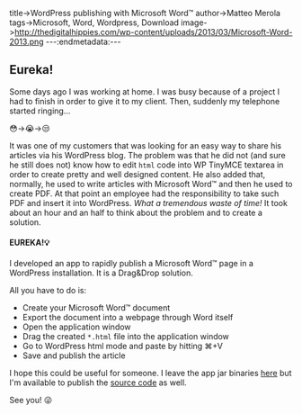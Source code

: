 title->WordPress publishing with Microsoft Word™
author->Matteo Merola
tags->Microsoft, Word, Wordpress, Download
image->http://thedigitalhippies.com/wp-content/uploads/2013/03/Microsoft-Word-2013.png
---:endmetadata:---

## Eureka!

Some days ago I was working at home. I was busy because of a project I had to finish in order to give it to my client. Then, suddenly my telephone started ringing...  

😳->😭->😒

It was one of my customers that was looking for an easy way to share his articles via his WordPress blog. The problem was that he did not (and sure he still does not) know how to edit `html` code into WP TinyMCE textarea in order to create pretty and well designed content. He also added that, normally, he used to write articles with Microsoft Word™ and then he used to create PDF. At that point an employee had the responsibility to take such PDF and insert it into WordPress.
_What a tremendous waste of time!_
It took about an hour and an half to think about the problem and to create a solution.

#### EUREKA!💡

I developed an app to rapidly publish a Microsoft Word™ page in a WordPress installation. It is a Drag&Drop solution.

All you have to do is:

* Create your Microsoft Word™ document
* Export the document into a webpage through Word itself
* Open the application window
* Drag the created `*.html` file into the application window
* Go to WordPress html mode and paste by hitting ⌘+V
* Save and publish the article

I hope this could be useful for someone.
I leave the app jar binaries [here](http://mattmezza.github.io/files/Wordx2PressPublisher.jar 'Go to download!') but I'm available to publish the [source code](mailto:mattmezza@gmail.com?subject=Sources+requested+for+WordPress+Publisher) as well.

See you! 😜
